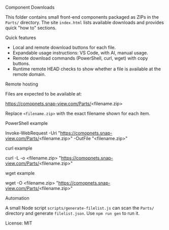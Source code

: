 Component Downloads

This folder contains small front-end components packaged as ZIPs in the `Parts/` directory. The site `index.html` lists available downloads and provides quick "how to" sections.

Quick features

- Local and remote download buttons for each file.
- Expandable usage instructions: VS Code, with AI, manual usage.
- Remote download commands (PowerShell, curl, wget) with copy buttons.
- Runtime remote HEAD checks to show whether a file is available at the remote domain.

Remote hosting

Files are expected to be available at:

https://comopnets.snap-view.com/Parts/<filename.zip>

Replace `<filename.zip>` with the exact filename shown for each item.

PowerShell example

Invoke-WebRequest -Uri "https://comopnets.snap-view.com/Parts/<filename.zip>" -OutFile "<filename.zip>"

curl example

curl -L -o <filename.zip> "https://comopnets.snap-view.com/Parts/<filename.zip>"

wget example

wget -O <filename.zip> "https://comopnets.snap-view.com/Parts/<filename.zip>"

Automation

A small Node script `scripts/generate-filelist.js` can scan the `Parts/` directory and generate `filelist.json`. Use `npm run gen` to run it.

License: MIT
